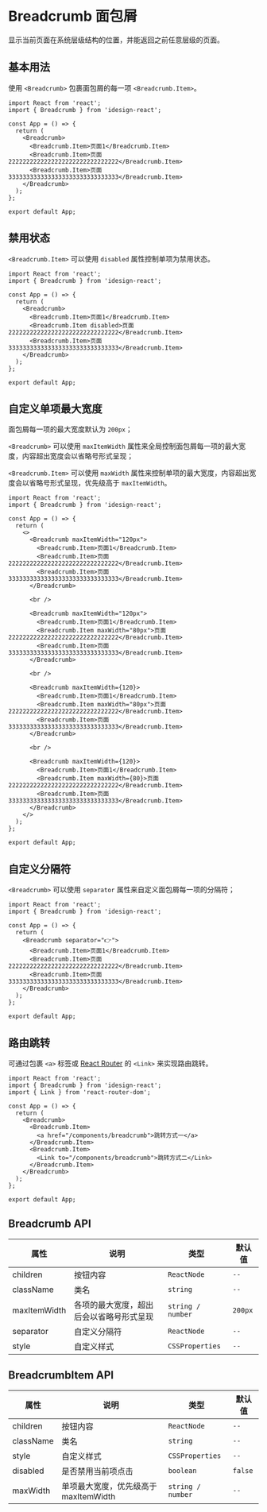# Breadcrumb 面包屑

显示当前页面在系统层级结构的位置，并能返回之前任意层级的页面。

## 基本用法

使用 `<Breadcrumb>` 包裹面包屑的每一项 `<Breadcrumb.Item>`。

```tsx
import React from 'react';
import { Breadcrumb } from 'idesign-react';

const App = () => {
  return (
    <Breadcrumb>
      <Breadcrumb.Item>页面1</Breadcrumb.Item>
      <Breadcrumb.Item>页面2222222222222222222222222222222</Breadcrumb.Item>
      <Breadcrumb.Item>页面3333333333333333333333333333333</Breadcrumb.Item>
    </Breadcrumb>
  );
};

export default App;
```

## 禁用状态

`<Breadcrumb.Item>` 可以使用 `disabled` 属性控制单项为禁用状态。

```tsx
import React from 'react';
import { Breadcrumb } from 'idesign-react';

const App = () => {
  return (
    <Breadcrumb>
      <Breadcrumb.Item>页面1</Breadcrumb.Item>
      <Breadcrumb.Item disabled>页面2222222222222222222222222222222</Breadcrumb.Item>
      <Breadcrumb.Item>页面3333333333333333333333333333333</Breadcrumb.Item>
    </Breadcrumb>
  );
};

export default App;
```

## 自定义单项最大宽度

面包屑每一项的最大宽度默认为 `200px`；

`<Breadcrumb>` 可以使用 `maxItemWidth` 属性来全局控制面包屑每一项的最大宽度，内容超出宽度会以省略号形式呈现；

`<Breadcrumb.Item>` 可以使用 `maxWidth` 属性来控制单项的最大宽度，内容超出宽度会以省略号形式呈现，优先级高于 `maxItemWidth`。

```tsx
import React from 'react';
import { Breadcrumb } from 'idesign-react';

const App = () => {
  return (
    <>
      <Breadcrumb maxItemWidth="120px">
        <Breadcrumb.Item>页面1</Breadcrumb.Item>
        <Breadcrumb.Item>页面2222222222222222222222222222222</Breadcrumb.Item>
        <Breadcrumb.Item>页面3333333333333333333333333333333</Breadcrumb.Item>
      </Breadcrumb>

      <br />

      <Breadcrumb maxItemWidth="120px">
        <Breadcrumb.Item>页面1</Breadcrumb.Item>
        <Breadcrumb.Item maxWidth="80px">页面2222222222222222222222222222222</Breadcrumb.Item>
        <Breadcrumb.Item>页面3333333333333333333333333333333</Breadcrumb.Item>
      </Breadcrumb>

      <br />

      <Breadcrumb maxItemWidth={120}>
        <Breadcrumb.Item>页面1</Breadcrumb.Item>
        <Breadcrumb.Item maxWidth="80px">页面2222222222222222222222222222222</Breadcrumb.Item>
        <Breadcrumb.Item>页面3333333333333333333333333333333</Breadcrumb.Item>
      </Breadcrumb>

      <br />

      <Breadcrumb maxItemWidth={120}>
        <Breadcrumb.Item>页面1</Breadcrumb.Item>
        <Breadcrumb.Item maxWidth={80}>页面2222222222222222222222222222222</Breadcrumb.Item>
        <Breadcrumb.Item>页面3333333333333333333333333333333</Breadcrumb.Item>
      </Breadcrumb>
    </>
  );
};

export default App;
```

## 自定义分隔符

`<Breadcrumb>` 可以使用 `separator` 属性来自定义面包屑每一项的分隔符；

```tsx
import React from 'react';
import { Breadcrumb } from 'idesign-react';

const App = () => {
  return (
    <Breadcrumb separator="👉">
      <Breadcrumb.Item>页面1</Breadcrumb.Item>
      <Breadcrumb.Item>页面2222222222222222222222222222222</Breadcrumb.Item>
      <Breadcrumb.Item>页面3333333333333333333333333333333</Breadcrumb.Item>
    </Breadcrumb>
  );
};

export default App;
```

## 路由跳转

可通过包裹 `<a>` 标签或 [React Router](https://reactrouter.com/) 的 `<Link>` 来实现路由跳转。

```tsx
import React from 'react';
import { Breadcrumb } from 'idesign-react';
import { Link } from 'react-router-dom';

const App = () => {
  return (
    <Breadcrumb>
      <Breadcrumb.Item>
        <a href="/components/breadcrumb">跳转方式一</a>
      </Breadcrumb.Item>
      <Breadcrumb.Item>
        <Link to="/components/breadcrumb">跳转方式二</Link>
      </Breadcrumb.Item>
    </Breadcrumb>
  );
};

export default App;
```

## Breadcrumb API

| 属性         | 说明                                     | 类型              | 默认值  |
| ------------ | ---------------------------------------- | ----------------- | ------- |
| children     | 按钮内容                                 | `ReactNode`       | `--`      |
| className    | 类名                                     | `string`          | `--`      |
| maxItemWidth | 各项的最大宽度，超出后会以省略号形式呈现 | `string / number` | `200px` |
| separator    | 自定义分隔符                             | `ReactNode`       | `--`      |
| style        | 自定义样式                               | `CSSProperties`   | `--`      |

## BreadcrumbItem API

| 属性      | 说明                                  | 类型              | 默认值  |
| --------- | ------------------------------------- | ----------------- | ------- |
| children  | 按钮内容                              | `ReactNode`       | `--`      |
| className | 类名                                  | `string`          | `--`      |
| style     | 自定义样式                            | `CSSProperties`   | `--`      |
| disabled  | 是否禁用当前项点击                    | `boolean`         | `false` |
| maxWidth  | 单项最大宽度，优先级高于 maxItemWidth | `string / number` | `--`      |
